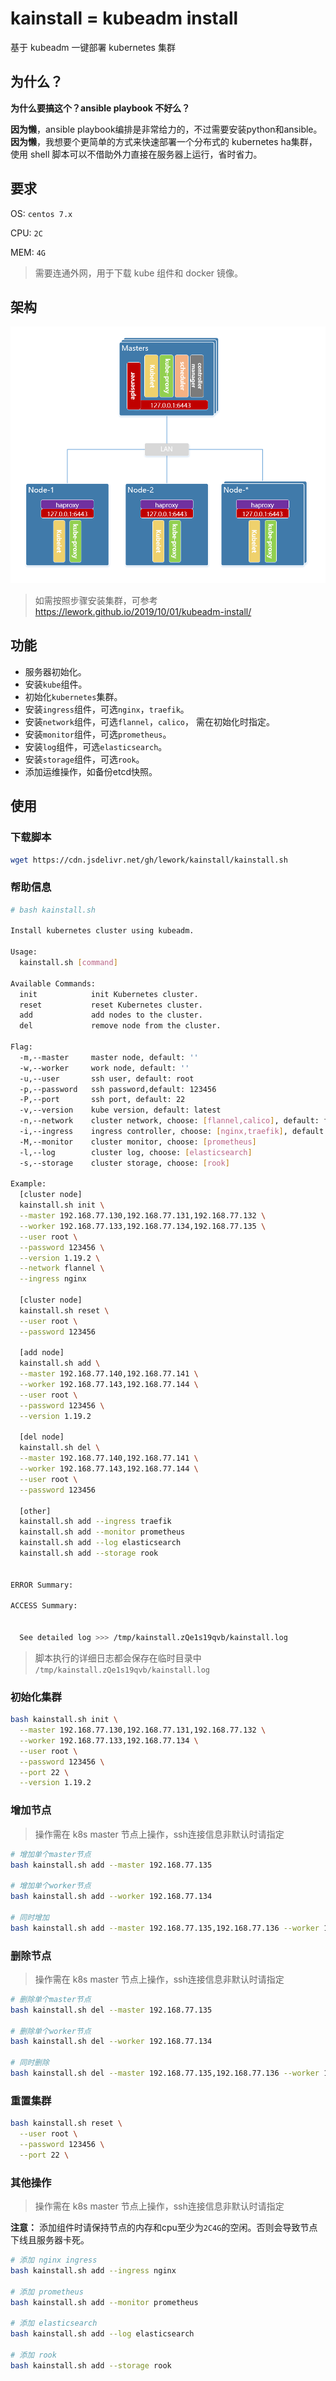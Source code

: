 # kainstall  = kubeadm install
基于 kubeadm 一键部署 kubernetes 集群



## 为什么？

**为什么要搞这个？ansible playbook 不好么？**

**因为懒**，ansible playbook编排是非常给力的，不过需要安装python和ansible。**因为懒**，我想要个更简单的方式来快速部署一个分布式的 kubernetes ha集群， 使用 shell 脚本可以不借助外力直接在服务器上运行，省时省力。



## 要求

OS: `centos 7.x`

CPU: `2C`

MEM: `4G`

> 需要连通外网，用于下载 kube 组件和 docker 镜像。



## 架构



![](./images/k8s-node-ha.png)

> 如需按照步骤安装集群，可参考 https://lework.github.io/2019/10/01/kubeadm-install/



## 功能

- 服务器初始化。
- 安装`kube`组件。
- 初始化`kubernetes`集群。
- 安装`ingress`组件，可选`nginx`，`traefik`。
- 安装`network`组件，可选`flannel`，`calico`， 需在初始化时指定。
- 安装`monitor`组件，可选`prometheus`。
- 安装`log`组件，可选`elasticsearch`。
- 安装`storage`组件，可选`rook`。
- 添加运维操作，如备份etcd快照。

## 使用

### 下载脚本

```bash
wget https://cdn.jsdelivr.net/gh/lework/kainstall/kainstall.sh
```

### 帮助信息

```bash
# bash kainstall.sh 

Install kubernetes cluster using kubeadm.

Usage:
  kainstall.sh [command]

Available Commands:
  init            init Kubernetes cluster.
  reset           reset Kubernetes cluster.
  add             add nodes to the cluster.
  del             remove node from the cluster.

Flag:
  -m,--master     master node, default: ''
  -w,--worker     work node, default: ''
  -u,--user       ssh user, default: root
  -p,--password   ssh password,default: 123456
  -P,--port       ssh port, default: 22
  -v,--version    kube version, default: latest
  -n,--network    cluster network, choose: [flannel,calico], default: flannel
  -i,--ingress    ingress controller, choose: [nginx,traefik], default: nginx
  -M,--monitor    cluster monitor, choose: [prometheus]
  -l,--log        cluster log, choose: [elasticsearch]
  -s,--storage    cluster storage, choose: [rook]

Example:
  [cluster node]
  kainstall.sh init \
  --master 192.168.77.130,192.168.77.131,192.168.77.132 \
  --worker 192.168.77.133,192.168.77.134,192.168.77.135 \
  --user root \
  --password 123456 \
  --version 1.19.2 \
  --network flannel \
  --ingress nginx

  [cluster node]
  kainstall.sh reset \
  --user root \
  --password 123456

  [add node]
  kainstall.sh add \
  --master 192.168.77.140,192.168.77.141 \
  --worker 192.168.77.143,192.168.77.144 \
  --user root \
  --password 123456 \
  --version 1.19.2

  [del node]
  kainstall.sh del \
  --master 192.168.77.140,192.168.77.141 \
  --worker 192.168.77.143,192.168.77.144 \
  --user root \
  --password 123456
 
  [other]
  kainstall.sh add --ingress traefik
  kainstall.sh add --monitor prometheus
  kainstall.sh add --log elasticsearch
  kainstall.sh add --storage rook


ERROR Summary: 
  
ACCESS Summary: 
  

  See detailed log >>> /tmp/kainstall.zQe1s19qvb/kainstall.log
```

> 脚本执行的详细日志都会保存在临时目录中 `/tmp/kainstall.zQe1s19qvb/kainstall.log`

### 初始化集群

```bash
bash kainstall.sh init \
  --master 192.168.77.130,192.168.77.131,192.168.77.132 \
  --worker 192.168.77.133,192.168.77.134 \
  --user root \
  --password 123456 \
  --port 22 \
  --version 1.19.2
```

### 增加节点

> 操作需在 k8s master 节点上操作，ssh连接信息非默认时请指定

```bash
# 增加单个master节点
bash kainstall.sh add --master 192.168.77.135

# 增加单个worker节点
bash kainstall.sh add --worker 192.168.77.134

# 同时增加
bash kainstall.sh add --master 192.168.77.135,192.168.77.136 --worker 192.168.77.137,192.168.77.138
```

### 删除节点

> 操作需在 k8s master 节点上操作，ssh连接信息非默认时请指定
```bash
# 删除单个master节点
bash kainstall.sh del --master 192.168.77.135

# 删除单个worker节点
bash kainstall.sh del --worker 192.168.77.134

# 同时删除
bash kainstall.sh del --master 192.168.77.135,192.168.77.136 --worker 192.168.77.137,192.168.77.138
```

### 重置集群

```bash
bash kainstall.sh reset \
  --user root \
  --password 123456 \
  --port 22 \
```

### 其他操作

> 操作需在 k8s master 节点上操作，ssh连接信息非默认时请指定

**注意：** 添加组件时请保持节点的内存和cpu至少为`2C4G`的空闲。否则会导致节点下线且服务器卡死。

```bash
# 添加 nginx ingress
bash kainstall.sh add --ingress nginx

# 添加 prometheus
bash kainstall.sh add --monitor prometheus

# 添加 elasticsearch
bash kainstall.sh add --log elasticsearch

# 添加 rook
bash kainstall.sh add --storage rook
```
